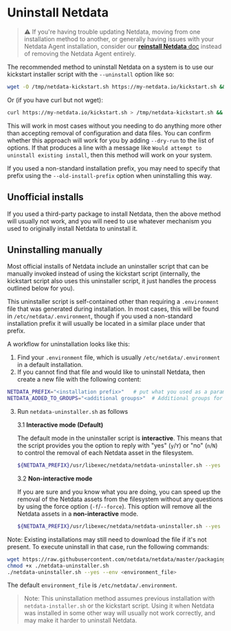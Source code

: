 <!--
title: "Uninstall Netdata"
description: "If you are no longer interested in using the Netdata Agent, use the self-contained uninstaller to remove all traces of binaries and configuration files."
custom_edit_url: https://github.com/netdata/netdata/edit/master/packaging/installer/UNINSTALL.md
-->

# Uninstall Netdata

> ⚠️ If you're having trouble updating Netdata, moving from one installation method to another, or generally having
> issues with your Netdata Agent installation, consider our [**reinstall Netdata**
> doc](/packaging/installer/REINSTALL.md) instead of removing the Netdata Agent entirely.

The recommended method to uninstall Netdata on a system is to use our kickstart installer script with the `--uninstall` option like so:

```sh
wget -O /tmp/netdata-kickstart.sh https://my-netdata.io/kickstart.sh && sh /tmp/netdata-kickstart.sh --uninstall
```

Or (if you have curl but not wget):

```sh
curl https://my-netdata.io/kickstart.sh > /tmp/netdata-kickstart.sh && sh /tmp/netdata-kickstart.sha --uninstall
```

This will work in most cases without you needing to do anything more other than accepting removal of configuration
and data files. You can confirm whether this approach will work for you by adding `--dry-run` to the list of
options. If that produces a line with a message like `Would attempt to uninstall existing install`, then this
method will work on your system.

If you used a non-standard installation prefix, you may need to specify that prefix using the `--old-install-prefix`
option when uninstalling this way.

## Unofficial installs

If you used a third-party package to install Netdata, then the above method will usually not work, and you will
need to use whatever mechanism you used to originally install Netdata to uninstall it.

## Uninstalling manually

Most official installs of Netdata include an uninstaller script that can be manually invoked instead of using the
kickstart script (internally, the kickstart script also uses this uninstaller script, it just handles the process
outlined below for you).

This uninstaller script is self-contained other than requiring a `.environment` file that was generated during
installation. In most cases, this will be found in `/etc/netdata/.environment`, though if you used a non-standard
installation prefix it will usually be located in a similar place under that prefix.

A workflow for uninstallation looks like this:

1.  Find your `.environment` file, which is usually `/etc/netdata/.environment` in a default installation.
2.  If you cannot find that file and would like to uninstall Netdata, then create a new file with the following content:

```sh
NETDATA_PREFIX="<installation prefix>"   # put what you used as a parameter to shell installed `--install` flag. Otherwise it should be empty
NETDATA_ADDED_TO_GROUPS="<additional groups>"  # Additional groups for a user running the Netdata process
```

3.  Run `netdata-uninstaller.sh` as follows

    3.1 **Interactive mode (Default)**

    The default mode in the uninstaller script is **interactive**. This means that the script provides you
    the option to reply with "yes" (`y`/`Y`) or "no" (`n`/`N`) to control the removal of each Netdata asset in
    the filesystem.

    ```sh
    ${NETDATA_PREFIX}/usr/libexec/netdata/netdata-uninstaller.sh --yes --env <environment_file>
    ```

    3.2 **Non-interactive mode**

    If you are sure and you know what you are doing, you can speed up the removal of the Netdata assets from the
    filesystem without any questions by using the force option (`-f`/`--force`). This option will remove all the
    Netdata assets in a **non-interactive** mode.

    ```sh
    ${NETDATA_PREFIX}/usr/libexec/netdata/netdata-uninstaller.sh --yes --force --env <environment_file>
    ```

Note: Existing installations may still need to download the file if it's not present. To execute uninstall in that case,
run the following commands:

```sh
wget https://raw.githubusercontent.com/netdata/netdata/master/packaging/installer/netdata-uninstaller.sh
chmod +x ./netdata-uninstaller.sh
./netdata-uninstaller.sh --yes --env <environment_file>
```

The default `environment_file` is `/etc/netdata/.environment`.

> Note: This uninstallation method assumes previous installation with `netdata-installer.sh` or the kickstart script.
> Using it when Netdata was installed in some other way will usually not work correctly, and may make it harder to uninstall Netdata.
